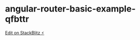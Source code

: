 # angular-router-basic-example-qfbttr

[Edit on StackBlitz ⚡️](https://stackblitz.com/edit/angular-router-basic-example-2xvx89)